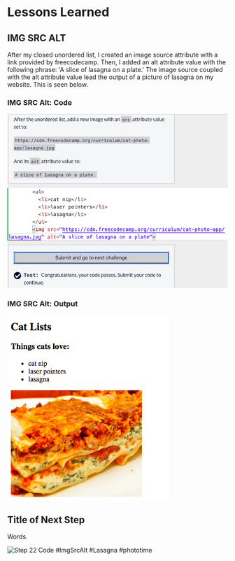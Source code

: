 <html>
  <body>
    <h1>Lessons Learned</h1>
    <h2>IMG SRC ALT</h2>
    <p>
      After my closed unordered list, I created an image source attribute with a link provided by freecodecamp. 
      Then, I added an alt attribute value with the following phrase: 'A slice of lasagna on a plate.' The
      image source coupled with the alt attribute value lead the output of a picture of lasagna on my website.
      This is seen below.
    </p>
   <h3>IMG SRC Alt: Code</h3>
   <img src="https://github.com/jennisa1/freeCodeCamp-Projects/blob/main/Cat%20Photo%20Album%20app/Images/Step%2021%20Code.png?raw=true" alt="Step 21 Code"> 
   <h3>IMG SRC Alt: Output</h3>
   <img src="https://github.com/jennisa1/freeCodeCamp-Projects/blob/main/Cat%20Photo%20Album%20app/Images/Step%2021%20Output.png?raw=true" alt="Step 21 Output"> 
   <br /> 
   <h2>Title of Next Step</h2>
   <p>
   Words.
   </p>
   <img src="#" alt="Step 22 Code"> 
    #ImgSrcAlt #Lasagna #phototime
  </body>
  </html>
